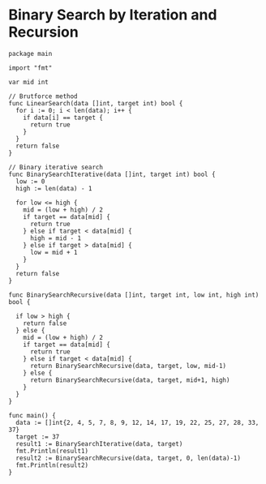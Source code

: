 # Binary Search by Iteration and Recursion

    package main

    import "fmt"

    var mid int

    // Brutforce method
    func LinearSearch(data []int, target int) bool {
      for i := 0; i < len(data); i++ {
        if data[i] == target {
          return true
        }
      }
      return false
    }

    // Binary iterative search
    func BinarySearchIterative(data []int, target int) bool {
      low := 0
      high := len(data) - 1

      for low <= high {
        mid = (low + high) / 2
        if target == data[mid] {
          return true
        } else if target < data[mid] {
          high = mid - 1
        } else if target > data[mid] {
          low = mid + 1
        }
      }
      return false
    }

    func BinarySearchRecursive(data []int, target int, low int, high int) bool {

      if low > high {
        return false
      } else {
        mid = (low + high) / 2
        if target == data[mid] {
          return true
        } else if target < data[mid] {
          return BinarySearchRecursive(data, target, low, mid-1)
        } else {
          return BinarySearchRecursive(data, target, mid+1, high)
        }
      }
    }

    func main() {
      data := []int{2, 4, 5, 7, 8, 9, 12, 14, 17, 19, 22, 25, 27, 28, 33, 37}
      target := 37
      result1 := BinarySearchIterative(data, target)
      fmt.Println(result1)
      result2 := BinarySearchRecursive(data, target, 0, len(data)-1)
      fmt.Println(result2)
    }

